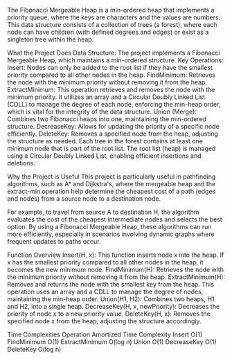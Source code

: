 The Fibonacci Mergeable Heap is a min-ordered heap that implements a priority queue, where the keys are characters and the values are numbers. This data structure consists of a collection of trees (a forest), where each node can have children (with defined degrees and edges) or exist as a singleton tree within the heap.

What the Project Does
Data Structure: The project implements a Fibonacci Mergeable Heap, which maintains a min-ordered structure.
Key Operations:
Insert: Nodes can only be added to the root list if they have the smallest priority compared to all other nodes in the heap.
FindMinimum: Retrieves the node with the minimum priority without removing it from the heap.
ExtractMinimum: This operation retrieves and removes the node with the minimum priority. It utilizes an array and a Circular Doubly Linked List (CDLL) to manage the degree of each node, enforcing the min-heap order, which is vital for the integrity of the data structure.
Union (Merge): Combines two Fibonacci heaps into one, maintaining the min-ordered structure.
DecreaseKey: Allows for updating the priority of a specific node efficiently.
DeleteKey: Removes a specified node from the heap, adjusting the structure as needed.
Each tree in the forest contains at least one minimum node that is part of the root list. The root list (heap) is managed using a Circular Doubly Linked List, enabling efficient insertions and deletions.

Why the Project is Useful
This project is particularly useful in pathfinding algorithms, such as A* and Dijkstra's, where the mergeable heap and the extract-min operation help determine the cheapest cost of a path (edges and nodes) from a source node to a destination node.

For example, to travel from source A to destination H, the algorithm evaluates the cost of the cheapest intermediate nodes and selects the best option. By using a Fibonacci Mergeable Heap, these algorithms can run more efficiently, especially in scenarios involving dynamic graphs where frequent updates to paths occur.

Function Overview
Insert(H, x): This function inserts node x into the heap. If x has the smallest priority compared to all other nodes in the heap, it becomes the new minimum node.
FindMinimum(H): Retrieves the node with the minimum priority without removing it from the heap.
ExtractMinimum(H): Removes and returns the node with the smallest key from the heap. This operation uses an array and a CDLL to manage the degree of nodes, maintaining the min-heap order.
Union(H1, H2): Combines two heaps, H1 and H2, into a single heap.
DecreaseKey(H, x, newPriority): Decreases the priority of node x to a new priority value.
DeleteKey(H, x): Removes the specified node x from the heap, adjusting the structure accordingly.

Time Complexities
Operation	Amortized Time Complexity
Insert	O(1)
FindMinimum	O(1)
ExtractMinimum	O(log n)
Union	O(1)
DecreaseKey	O(1)
DeleteKey	O(log n)



